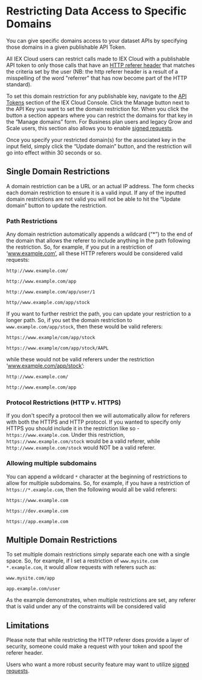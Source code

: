 # Restricting Data Access to Specific Domains

You can give specific domains access to your dataset APIs by specifying those domains in a given publishable API Token.

All IEX Cloud users can restrict calls made to IEX Cloud with a publishable API token to only those calls that have an [HTTP referer header](https://developer.mozilla.org/en-US/docs/Web/HTTP/Headers/Referer) that matches the criteria set by the user (NB: the http referer header is a result of a misspelling of the word "referrer" that has now become part of the HTTP standard). 

To set this domain restriction for any publishable key, navigate to the [API Tokens](https://iexcloud.io/console/tokens) section of the IEX Cloud Console. Click the Manage button next to the API Key you want to set the domain restriction for. When you click the button a section appears where you can restrict the domains for that key in the “Manage domains” form. For Business plan users and legacy Grow and Scale users, this section also allows you to enable [signed requests](https://iexcloud.io/docs/account/signed-request).

Once you specify your restricted domain(s) for the associated key in the input field, simply click the “Update domain” button, and the restriction will go into effect within 30 seconds or so.

## Single Domain Restrictions

A domain restriction can be a URL or an actual IP address. The form checks each domain restriction to ensure it is a valid input. If any of the inputted domain restrictions are not valid you will not be able to hit the “Update domain” button to update the restriction.

### Path Restrictions

Any domain restriction automatically appends a wildcard (“*”) to the end of the domain that allows the referer to include anything in the path following the restriction. So, for example, if you put in a restriction of ‘www.example.com’, all these HTTP referers would be considered valid requests:  

`http://www.example.com/`

`http://www.example.com/app`

`http://www.example.com/app/user/1`

`http//www.example.com/app/stock`

If you want to further restrict the path, you can update your restriction to a longer path. So, if you set the domain restriction to `www.example.com/app/stock`, then these would be valid referers: 

`https://www.example/com/app/stock`

`https://www.example/com/app/stock/AAPL`

while these would not be valid referers under the restriction ‘www.example.com/app/stock’: 

`http://www.example.com/`

`http://www.example.com/app`

### Protocol Restrictions (HTTP v. HTTPS)

If you don't specify a protocol then we will automatically allow for referers with both the HTTPS and HTTP protocol. If you wanted to specify only HTTPS you should include it in the restriction like so - `https://www.example.com`. Under this restriction, `https://www.example.com/stock` would be a valid referer, while `http://www.example.com/stock` would NOT be a valid referer.

### Allowing multiple subdomains 

You can append a wildcard `*` character at the beginning of restrictions to allow for multiple subdomains. So, for example, if you have a restriction of `https://*.example.com`, then the following would all be valid referers: 


`https://www.example.com`

`https://dev.example.com`

`https://app.example.com`

## Multiple Domain Restrictions 

To set multiple domain restrictions simply separate each one with a single space. So, for example, if I set a restriction of 
`www.mysite.com *.example.com`, it would allow requests with referers such as: 

`www.mysite.com/app`

`app.example.com/user`

As the example demonstrates, when multiple restrictions are set, any referer that is valid under any of the constraints will be considered valid

## Limitations 

Please note that while restricting the HTTP referer does provide a layer of security, someone could make a request with your token and spoof the referer header.  

Users who want a more robust security feature may want to utilize [signed requests](https://iexcloud.io/docs/account/signed-request).